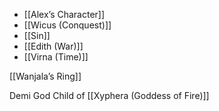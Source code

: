 * [[Alex’s Character]]
* [[Wicus (Conquest)]]
* [[Sin]]
* [[Edith (War)]]
*  [[Virna (Time)]]




[[Wanjala’s Ring]]



Demi God Child of [[Xyphera (Goddess of Fire)]]